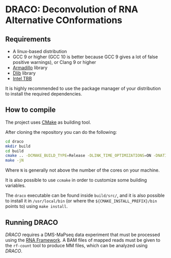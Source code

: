 # DRACO: Deconvolution of RNA Alternative COnformations

## Requirements

* A linux-based distribution
* GCC 9 or higher (GCC 10 is better because GCC 9 gives a lot of false positive warnings), or Clang 9 or higher
* [Armadillo](http://arma.sourceforge.net/) library
* [Dlib](http://dlib.net/) library
* [Intel TBB](https://software.intel.com/content/www/us/en/develop/tools/threading-building-blocks.html)

It is highly recommended to use the package manager of your distribution to install the required dependencies.

## How to compile

The project uses [CMake](https://cmake.org/) as building tool.

After cloning the repository you can do the following:

```bash
cd draco
mkdir build
cd build
cmake .. -DCMAKE_BUILD_TYPE=Release -DLINK_TIME_OPTIMIZATIONS=ON -DNATIVE_BUILD=ON -DARMA_NO_WRAPPER=ON
make -jN
```

Where `N` is generally not above the number of the cores on your machine.

It is also possible to use `ccmake` in order to customize some building variables.

The `draco` executable can be found inside `build/src/`, and it is also possible to install it in `/usr/local/bin` (or where the `${CMAKE_INSTALL_PREFIX}/bin` points to) using `make install`.

## Running DRACO

*DRACO* requires a DMS-MaPseq data experiment that must be processed using the [RNA Framework](https://www.rnaframework.com/). A BAM files of mapped reads must be given to the `rf-count` tool to produce MM files, which can be analyzed using *DRACO*.
